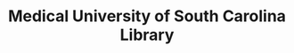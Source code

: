 ---
layout: repo
title: "Medical University of South Carolina Library"
id: 1982
permalink: repos/1982/
---